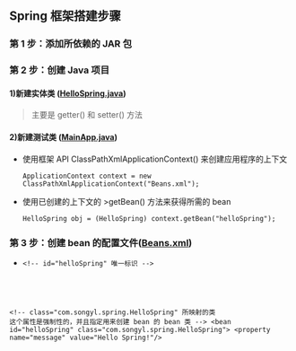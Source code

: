 ## Spring 框架搭建步骤
### 第 1 步：添加所依赖的 JAR 包
### 第 2 步：创建 Java 项目
#### 1)新建实体类 ([HelloSpring.java](https://github.com/DaCang/Spring-Learning/blob/master/helloSpring01/src/com/songyl/spring/HelloSpring.java))
>主要是 getter() 和  setter() 方法

#### 2)新建测试类 ([MainApp.java](https://github.com/DaCang/Spring-Learning/blob/master/helloSpring01/src/com/songyl/spring/MainApp.java))

+ 使用框架 API ClassPathXmlApplicationContext() 来创建应用程序的上下文
    <pre><code>ApplicationContext context = new ClassPathXmlApplicationContext("Beans.xml");</code></pre>

+ 使用已创建的上下文的 >getBean() 方法来获得所需的 bean
    <pre><code>HelloSpring obj = (HelloSpring) context.getBean("helloSpring");</code></pre>

### 第 3 步：创建 bean 的配置文件([Beans.xml](https://github.com/DaCang/Spring-Learning/blob/master/helloSpring01/src/Beans.xml))
* <pre><code>&lt;!-- id="helloSpring" 唯一标识 --&gt;
&lt;!-- class="com.songyl.spring.HelloSpring" 所映射的类
     这个属性是强制性的，并且指定用来创建 bean 的 bean 类  --&gt;
&lt;bean id="helloSpring" class="com.songyl.spring.HelloSpring"&gt;
      &lt;property name="message" value="Hello Spring!"/&gt;
</code></pre>
